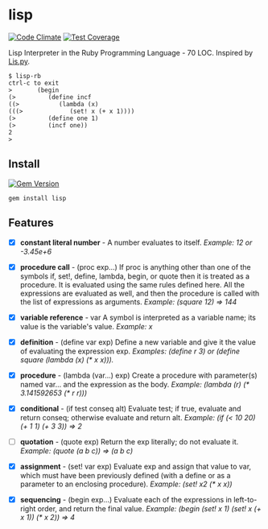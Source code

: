 lisp
====

[![Code Climate](https://codeclimate.com/github/jamesmoriarty/lisp-rb/badges/gpa.svg)](https://codeclimate.com/github/jamesmoriarty/lisp-rb) [![Test Coverage](https://codeclimate.com/github/jamesmoriarty/lisp-rb/badges/coverage.svg)](https://codeclimate.com/github/jamesmoriarty/lisp-rb/coverage)

Lisp Interpreter in the Ruby Programming Language - 70 LOC. Inspired by [Lis.py](http://norvig.com/lispy.html).

```
$ lisp-rb
ctrl-c to exit
>       (begin                                                                  
(>         (define incf                                                         
((>           (lambda (x)                                                       
(((>             (set! x (+ x 1))))                                             
(>         (define one 1)                                                       
(>         (incf one))                                                          
2
>                                      
```

Install
-------
[![Gem Version](https://badge.fury.io/rb/lisp.svg)](http://badge.fury.io/rb/lisp)

```
gem install lisp
```

Features
--------

- [x] __constant literal number__ -	A number evaluates to itself. _Example: 12 or -3.45e+6_

- [x] __procedure call__ - (proc exp...)	If proc is anything other than one of the symbols if, set!, define, lambda, begin, or quote then it is treated as a procedure. It is evaluated using the same rules defined here. All the expressions are evaluated as well, and then the procedure is called with the list of expressions as arguments. _Example: (square 12) ⇒ 144_

- [x] __variable reference__ - var	A symbol is interpreted as a variable name; its value is the variable's value. _Example: x_

- [x] __definition__	- (define var exp)	Define a new variable and give it the value of evaluating the expression exp. _Examples: (define r 3) or (define square (lambda (x) (* x x)))._

- [x] __procedure__	- (lambda (var...) exp)	Create a procedure with parameter(s) named var... and the expression as the body. _Example: (lambda (r) (* 3.141592653 (* r r)))_

- [x] __conditional__ -	(if test conseq alt)	Evaluate test; if true, evaluate and return conseq; otherwise evaluate and return alt. _Example: (if (< 10 20) (+ 1 1) (+ 3 3)) ⇒ 2_

- [ ] __quotation__	- (quote exp) Return the exp literally; do not evaluate it. _Example: (quote (a b c)) ⇒ (a b c)_

- [x] __assignment__ -	(set! var exp)	Evaluate exp and assign that value to var, which must have been previously defined (with a define or as a parameter to an enclosing procedure). _Example: (set! x2 (* x x))_

- [x] __sequencing__ -	(begin exp...)	 Evaluate each of the expressions in left-to-right order, and return the final value. _Example: (begin (set! x 1) (set! x (+ x 1)) (* x 2)) ⇒ 4_
